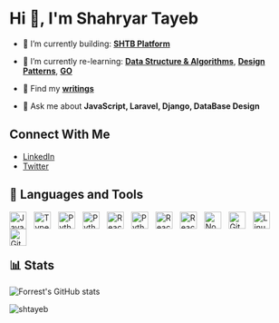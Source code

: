 

# Hi 👋, I'm Shahryar Tayeb
<p align="center" style="margin:10px 0 5px 0"> 

- 🎥 I’m currently building: [**SHTB Platform**](https://blog.shahryartayeb.com)

- 🌱 I’m currently re-learning: [**Data Structure & Algorithms**](https://github.com/shtayeb/ds-and-algorithm-with-Typescript), [**Design Patterns**](https://github.com/shtayeb/design-patterns-with-typescript), [**GO**](https://github.com/shtayeb/learning-GO)

- 🎥 Find my [**writings**](https://blog.shahryartayeb.com)


- 💬 Ask me about **JavaScript, Laravel, Django, DataBase Design**

</p>

## Connect With Me
- [LinkedIn](https://www.linkedin.com/in/shahryar-tayeb/)
- [Twitter](https://twitter.com/shahryar_tayeb)


## 🧰 Languages and Tools
<img align="left" alt="JavaScript" width="30px" style="padding-right:10px;" src="https://cdn.jsdelivr.net/gh/devicons/devicon/icons/javascript/javascript-plain.svg" />
<img align="left" alt="TypeScript" width="30px" style="padding-right:10px;" src="https://cdn.jsdelivr.net/gh/devicons/devicon/icons/typescript/typescript-plain.svg" />
<img align="left" alt="Python" width="30px" style="padding-right:10px;" src="https://cdn.jsdelivr.net/gh/devicons/devicon/icons/php/php-original.svg" />
<img align="left" alt="Python" width="30px" style="padding-right:10px;" src="https://cdn.jsdelivr.net/gh/devicons/devicon/icons/python/python-plain.svg" />

<img align="left" alt="React" width="30px" style="padding-right:10px;" src="https://cdn.jsdelivr.net/gh/devicons/devicon/icons/vuejs/vuejs-original.svg" />
<img align="left" alt="Python" width="30px" style="padding-right:10px;" src="https://cdn.jsdelivr.net/gh/devicons/devicon/icons/laravel/laravel-plain-wordmark.svg" />
<img align="left" alt="React" width="30px" style="padding-right:10px;" src="https://cdn.jsdelivr.net/gh/devicons/devicon/icons/react/react-original.svg" />
<img align="left" alt="React" width="30px" style="padding-right:10px;" src="https://cdn.jsdelivr.net/gh/devicons/devicon/icons/django/django-plain.svg" />

<img align="left" alt="NodeJS" width="30px" style="padding-right:10px;" src="https://cdn.jsdelivr.net/gh/devicons/devicon/icons/nodejs/nodejs-original.svg" />

<img align="left" alt="Git" width="30px" style="padding-right:10px;" src="https://cdn.jsdelivr.net/gh/devicons/devicon/icons/git/git-original.svg" />
<img align="left" alt="Linux" width="30px" style="padding-right:10px;" src="https://cdn.jsdelivr.net/gh/devicons/devicon/icons/linux/linux-original.svg" />
<img align="left" alt="GitHub" width="30px" style="padding-right:10px;" src="https://cdn.jsdelivr.net/gh/devicons/devicon/icons/github/github-original-wordmark.svg" />
<br />
<br />
<br />

## 📊 Stats

![Forrest's GitHub stats](https://github-readme-stats.vercel.app/api?username=forrestknight&show_icons=true&theme=gruvbox)



<p align=""><img align="center" src="https://github-readme-streak-stats.herokuapp.com/?user=shtayeb&theme=gruvbox" alt="shtayeb" /></p>
</p>



